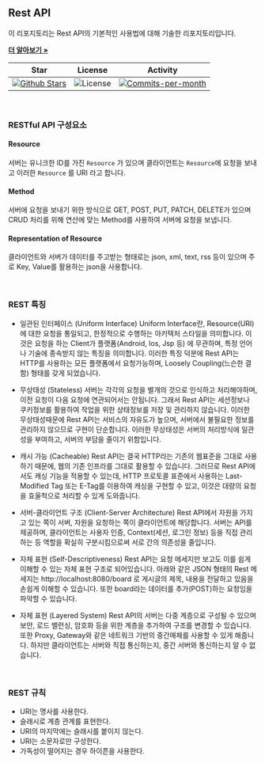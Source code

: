 ## Rest API
이 리포지토리는 Rest API의 기본적인 사용법에 대해 기술한 리포지토리입니다. <br />
  
<a href="https://github.com/devncore/devncore"><strong>더 알아보기 »</strong></a>

| Star | License | Activity |
|:----:|:-------:|:--------:|
| <a href="https://github.com/devncore/the-easiest-git/stargazers"><img src="https://img.shields.io/github/stars/devncore/the-easiest-git" alt="Github Stars"></a> | <img src="https://img.shields.io/github/license/devncore/the-easiest-git" alt="License"> | <a href="https://github.com/devncore/the-easiest-git/pulse"><img src="https://img.shields.io/github/commit-activity/m/devncore/the-easiest-git" alt="Commits-per-month"></a> |

<br />

### RESTful API 구성요소

#### Resource
서버는 유니크한 ID를 가진 `Resource` 가 있으며 클라이언트는 `Resource`에 요청을 보내고 이러한 `Resource` 를 URI 라고 합니다.
 
#### Method
서버에 요청을 보내기 위한 방식으로 GET, POST, PUT, PATCH, DELETE가 있으며 CRUD 처리를 위해 연산에 맞는 Method를 사용하여 서버에 요청을 보냅니다.

#### Representation of Resource
클라이언트와 서버가 데이터를 주고받는 형태로는 json, xml, text, rss 등이 있으며 주로 Key, Value를 활용하는 json을 사용합니다.

<br />

### REST 특징
- 일관된 인터페이스 (Uniform Interface)
Uniform Interface란, Resource(URI)에 대한 요청을 통일되고, 한정적으로 수행하는 아키텍처 스타일을 의미합니다. 이것은 요청을 하는 Client가 플랫폼(Android, Ios, Jsp 등) 에 무관하며, 특정 언어나 기술에 종속받지 않는 특징을 의미합니다. 이러한 특징 덕분에 Rest API는 HTTP를 사용하는 모든 플랫폼에서 요청가능하며, Loosely Coupling(느슨한 결함) 형태를 갖게 되었습니다.
 
- 무상태성 (Stateless)
서버는 각각의 요청을 별개의 것으로 인식하고 처리해야하며, 이전 요청이 다음 요청에 연관되어서는 안됩니다. 그래서 Rest API는 세션정보나 쿠키정보를 활용하여 작업을 위한 상태정보를 저장 및 관리하지 않습니다. 이러한 무상태성때문에 Rest API는 서비스의 자유도가 높으며, 서버에서 불필요한 정보를 관리하지 않으므로 구현이 단순합니다. 이러한 무상태성은 서버의 처리방식에 일관성을 부여하고, 서버의 부담을 줄이기 위함입니다.

- 캐시 가능 (Cacheable)
Rest API는 결국 HTTP라는 기존의 웹표준을 그대로 사용하기 때문에, 웹의 기존 인프라를 그대로 활용할 수 있습니다. 그러므로 Rest API에서도 캐싱 기능을 적용할 수 있는데, HTTP 프로토콜 표준에서 사용하는 Last-Modified Tag 또는 E-Tag를 이용하여 캐싱을 구현할 수 있고, 이것은 대량의 요청을 효울척으로 처리할 수 있게 도와줍니다.

- 서버-클라이언트 구조 (Client-Server Architecture)
Rest API에서 자원을 가지고 있는 쪽이 서버, 자원을 요청하는 쪽이 클라이언트에 해당합니다. 서버는 API를 제공하며, 클라이언트는 사용자 인증, Context(세션, 로그인 정보) 등을 직접 관리하는 등 역할을 확실히 구분시킴으로써 서로 간의 의존성을 줄입니다.
 

- 자체 표현 (Self-Descriptiveness)
Rest API는 요청 메세지만 보고도 이를 쉽게 이해할 수 있는 자체 표현 구조로 되어있습니다. 아래와 같은 JSON 형태의 Rest 메세지는 http://localhost:8080/board 로 게시글의 제목, 내용을 전달하고 있음을 손쉽게 이해할 수 있습니다. 또한 board라는 데이터를 추가(POST)하는 요청임을 파악할 수 있습니다.
 

- 자체 표현 (Layered System)
Rest API의 서버는 다중 계층으로 구성될 수 있으며 보안, 로드 밸런싱, 암호화 등을 위한 계층을 추가하여 구조를 변경할 수 있습니다. 또한 Proxy, Gateway와 같은 네트워크 기반의 중간매체를 사용할 수 있게 해줍니다. 하지만 클라이언트는 서버와 직접 통신하는지, 중간 서버와 통신하는지 알 수 없습니다.

<br />

### REST 규칙
- URI는 명사를 사용한다.
- 슬래시로 계층 관계를 표현한다.
- URI의 마지막에는 슬래시를 붙이지 않는다.
- URI는 소문자로만 구성한다.
- 가독성이 떨어지는 경우 하이픈을 사용한다.


